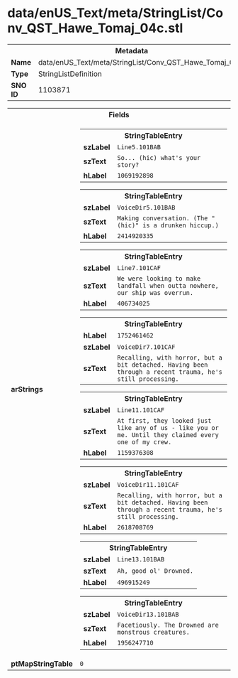 <h1>data/enUS_Text/meta/StringList/Conv_QST_Hawe_Tomaj_04c.stl</h1><table><tr><th colspan="100%">Metadata</th></tr><tr><td><b>Name</b></td><td>data/enUS_Text/meta/StringList/Conv_QST_Hawe_Tomaj_04c.stl</td></tr><tr><td><b>Type</b></td><td>StringListDefinition</td></tr><tr><td><b>SNO ID</b></td><td>1103871</td></tr></table>

<table><tr><th colspan="100%">Fields</th></tr><tr><td><b>arStrings</b></td><td><table><tr><th colspan="100%">StringTableEntry</th></tr><tr><td><b>szLabel</b></td><td><code>Line5.101BAB</code></td></tr><tr><td><b>szText</b></td><td><code>So... (hic) what's your story?</code></td></tr><tr><td><b>hLabel</b></td><td><code>1069192898</code></td></tr></table>


<table><tr><th colspan="100%">StringTableEntry</th></tr><tr><td><b>szLabel</b></td><td><code>VoiceDir5.101BAB</code></td></tr><tr><td><b>szText</b></td><td><code>Making conversation. (The "(hic)" is a drunken hiccup.)</code></td></tr><tr><td><b>hLabel</b></td><td><code>2414920335</code></td></tr></table>


<table><tr><th colspan="100%">StringTableEntry</th></tr><tr><td><b>szLabel</b></td><td><code>Line7.101CAF</code></td></tr><tr><td><b>szText</b></td><td><code>We were looking to make landfall when outta nowhere, our ship was overrun.</code></td></tr><tr><td><b>hLabel</b></td><td><code>406734025</code></td></tr></table>


<table><tr><th colspan="100%">StringTableEntry</th></tr><tr><td><b>hLabel</b></td><td><code>1752461462</code></td></tr><tr><td><b>szLabel</b></td><td><code>VoiceDir7.101CAF</code></td></tr><tr><td><b>szText</b></td><td><code>Recalling, with horror, but a bit detached. Having been through a recent trauma, he's still processing.</code></td></tr></table>


<table><tr><th colspan="100%">StringTableEntry</th></tr><tr><td><b>szLabel</b></td><td><code>Line11.101CAF</code></td></tr><tr><td><b>szText</b></td><td><code>At first, they looked just like any of us - like you or me. Until they claimed every one of my crew.</code></td></tr><tr><td><b>hLabel</b></td><td><code>1159376308</code></td></tr></table>


<table><tr><th colspan="100%">StringTableEntry</th></tr><tr><td><b>szLabel</b></td><td><code>VoiceDir11.101CAF</code></td></tr><tr><td><b>szText</b></td><td><code>Recalling, with horror, but a bit detached. Having been through a recent trauma, he's still processing.</code></td></tr><tr><td><b>hLabel</b></td><td><code>2618708769</code></td></tr></table>


<table><tr><th colspan="100%">StringTableEntry</th></tr><tr><td><b>szLabel</b></td><td><code>Line13.101BAB</code></td></tr><tr><td><b>szText</b></td><td><code>Ah, good ol' Drowned.</code></td></tr><tr><td><b>hLabel</b></td><td><code>496915249</code></td></tr></table>


<table><tr><th colspan="100%">StringTableEntry</th></tr><tr><td><b>szLabel</b></td><td><code>VoiceDir13.101BAB</code></td></tr><tr><td><b>szText</b></td><td><code>Facetiously. The Drowned are monstrous creatures.</code></td></tr><tr><td><b>hLabel</b></td><td><code>1956247710</code></td></tr></table>


</td></tr><tr><td><b>ptMapStringTable</b></td><td><code>0</code></td></tr></table>

